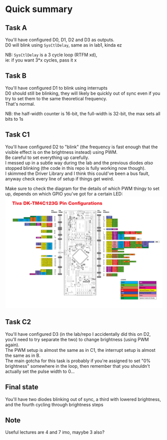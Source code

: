 # Quick summary

## Task A
You'll have configured D0, D1, D2 and D3 as outputs.  
D0 will blink using `SysCtlDelay`, same as in lab1, kinda ez  

NB: `SysCtlDelay` is a 3 cycle loop (RTFM xd),  
ie: if you want 3\*x cycles, pass it x

## Task B
You'll have configured D1 to blink using interrupts  
D0 should still be blinking, they will likely be quickly out of sync even if you try to set them to the same theoretical frequency.  
That's normal.  

NB: the half-width counter is 16-bit, the full-width is 32-bit, the max sets all bits to 1s

## Task C1
You'll have configured D2 to "blink" (the frequency is fast enough that the visible effect is on the brightness instead) using PWM.  
Be careful to set everything up carefully.  
I messed up in a subtle way during the lab and the previous diodes _also_ stopped blinking (the code in this repo is fully working now though).  
I skimmed the Driver Library and I think this could've been a bus fault, anyway check every line of setup if things get weird.  

Make sure to check the diagram for the details of which PWM thingy to set up, depends on which GPIO you've got for a certain LED:  
![Pin Configurations](../Page2-DK-TM4C123G%20Getting%20Started%20Guide.png)

## Task C2
You'll have configured D3 (in the lab/repo I accidentally did this on D2, you'll need to try separate the two) to change brightness (using PWM again).  
The PWM setup is almost the same as in C1, the interrupt setup is almost the same as in B.  
The main gotcha for this task is probably if you're assigned to set "0% brightness" somewhere in the loop, then remember that you shouldn't actually set the pulse width to 0...

## Final state
You'll have two diodes blinking out of sync, a third with lowered brightness, and the fourth cycling through brightness steps

## Note
Useful lectures are 4 and 7 imo, mayybe 3 also?

